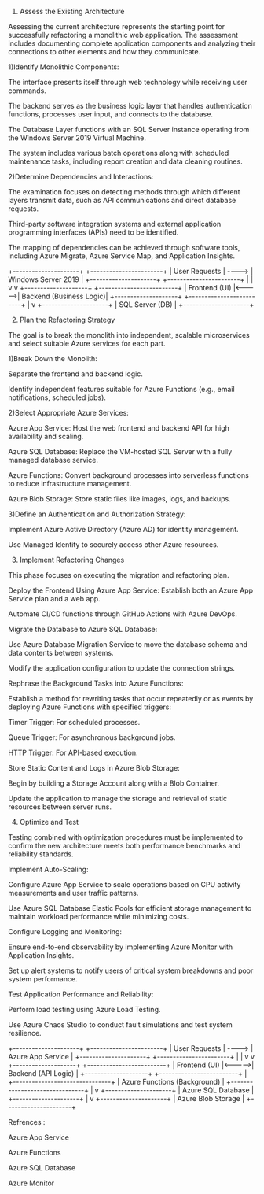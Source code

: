1. Assess the Existing Architecture

Assessing the current architecture represents the starting point for successfully refactoring a monolithic web application. The assessment includes documenting complete application components and analyzing their connections to other elements and how they communicate.

1)Identify Monolithic Components:

The interface presents itself through web technology while receiving user commands.

The backend serves as the business logic layer that handles authentication functions, processes user input, and connects to the database.

The Database Layer functions with an SQL Server instance operating from the Windows Server 2019 Virtual Machine.

The system includes various batch operations along with scheduled maintenance tasks, including report creation and data cleaning routines.

2)Determine Dependencies and Interactions:

The examination focuses on detecting methods through which different layers transmit data, such as API communications and direct database requests.

Third-party software integration systems and external application programming interfaces (APIs) need to be identified.

The mapping of dependencies can be achieved through software tools, including Azure Migrate, Azure Service Map, and Application Insights.


+---------------------+       +-----------------------+
|  User Requests      | ----> | Windows Server 2019   |
+---------------------+       +-----------------------+
        |                             |
        v                             v
+--------------------+       +-------------------------+
|  Frontend (UI)     |<----->| Backend (Business Logic)|
+--------------------+       +-------------------------+
                                |
                                v
                       +---------------------+
                       | SQL Server (DB)    |
                       +---------------------+



2. Plan the Refactoring Strategy

The goal is to break the monolith into independent, scalable microservices and select suitable Azure services for each part.

1)Break Down the Monolith:

Separate the frontend and backend logic.

Identify independent features suitable for Azure Functions (e.g., email notifications, scheduled jobs).

2)Select Appropriate Azure Services:

Azure App Service: Host the web frontend and backend API for high availability and scaling.

Azure SQL Database: Replace the VM-hosted SQL Server with a fully managed database service.

Azure Functions: Convert background processes into serverless functions to reduce infrastructure management.

Azure Blob Storage: Store static files like images, logs, and backups.

3)Define an Authentication and Authorization Strategy:

Implement Azure Active Directory (Azure AD) for identity management.

Use Managed Identity to securely access other Azure resources.



3. Implement Refactoring Changes

This phase focuses on executing the migration and refactoring plan.

Deploy the Frontend Using Azure App Service:
Establish both an Azure App Service plan and a web app.

Automate CI/CD functions through GitHub Actions with Azure DevOps.


Migrate the Database to Azure SQL Database:

Use Azure Database Migration Service to move the database schema and data contents between systems.

Modify the application configuration to update the connection strings.


Rephrase the Background Tasks into Azure Functions:

Establish a method for rewriting tasks that occur repeatedly or as events by deploying Azure Functions with specified triggers:

Timer Trigger: For scheduled processes.

Queue Trigger: For asynchronous background jobs.

HTTP Trigger: For API-based execution.


Store Static Content and Logs in Azure Blob Storage:

Begin by building a Storage Account along with a Blob Container.

Update the application to manage the storage and retrieval of static resources between server runs.



4. Optimize and Test

Testing combined with optimization procedures must be implemented to confirm the new architecture meets both performance benchmarks and reliability standards.

Implement Auto-Scaling:

Configure Azure App Service to scale operations based on CPU activity measurements and user traffic patterns.

Use Azure SQL Database Elastic Pools for efficient storage management to maintain workload performance while minimizing costs.


Configure Logging and Monitoring:

Ensure end-to-end observability by implementing Azure Monitor with Application Insights.

Set up alert systems to notify users of critical system breakdowns and poor system performance.


Test Application Performance and Reliability:

Perform load testing using Azure Load Testing.

Use Azure Chaos Studio to conduct fault simulations and test system resilience.

+---------------------+       +-----------------------+
|  User Requests      | ----> | Azure App Service     |
+---------------------+       +-----------------------+
        |                             |
        v                             v
+--------------------+       +-------------------------+
|  Frontend (UI)     |<----->| Backend (API Logic)     |
+--------------------+       +-------------------------+
                                |
            +-------------------------------+
            | Azure Functions (Background)  |
            +-------------------------------+
                                |
                                v
                       +---------------------+
                       | Azure SQL Database  |
                       +---------------------+
                                |
                                v
                       +---------------------+
                       | Azure Blob Storage  |
                       +---------------------+

Refrences :

Azure App Service

Azure Functions

Azure SQL Database

Azure Monitor
